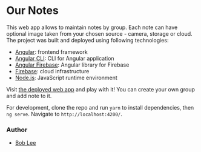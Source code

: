 # Our Notes

This web app allows to maintain notes by group. Each note can have optional image taken from your chosen source - camera, storage or cloud. The project was built and deployed using following technologies:
* [Angular](https://angular.io/): frontend framework
* [Angular CLI](https://github.com/angular/angular-cli): CLI for Angular application
* [Angular Firebase](https://github.com/angular/angularfire2): Angular library for Firebase
* [Firebase](https://firebase.google.com/): cloud infrastructure
* [Node.js](https://nodejs.org): JavaScript runtime environment

Visit [the deployed web app](https://ng-notes-abb75.firebaseapp.com/group/Lee%20family/notes) and play with it! You can create your own group and add note to it.

For development, clone the repo and run `yarn` to install dependencies, then `ng serve`. Navigate to `http://localhost:4200/`.

### Author
* [Bob Lee](mailto:bob.bumsuk.lee@gmail.com)
